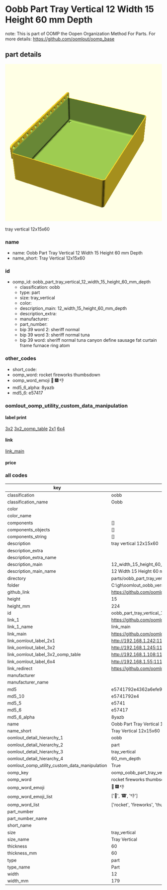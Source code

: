 # Oobb Part Tray Vertical 12 Width 15 Height 60 mm Depth  

note: This is part of OOMP the Oopen Organization Method For Parts. For more details: https://github.com/oomlout/oomp_base

##  part details
  

[![](3dpr.png)](3dpr.png)

tray vertical 12x15x60



### name
* name: Oobb Part Tray Vertical 12 Width 15 Height 60 mm Depth
* name_short: Tray Vertical 12x15x60 
### id
* oomp_id: oobb_part_tray_vertical_12_width_15_height_60_mm_depth
  * classification: oobb
  * type: part
  * size: tray_vertical
  * color: 
  * description_main: 12_width_15_height_60_mm_depth
  * description_extra: 
  * manufacturer: 
  * part_number: 
  * bip 39 word 2: sheriff normal
  * bip 39 word 3: sheriff normal tuna
  * bip 39 word: sheriff normal tuna canyon define sausage fat curtain frame furnace ring atom

### other_codes
* short_code: 
* oomp_word: rocket fireworks thumbsdown
* oomp_word_emoji :rocket: :fireworks: :thumbsdown:
* md5_6_alpha: 8yazb
* md5_6: e57417






### oomlout_oomp_utility_custom_data_manipulation
#### label print
[3x2](http://192.168.1.245:1112/?label=oomp%208yazb)
[3x2_oomp_table](http://192.168.1.108:1112/?label=oomp%208yazb)
[2x1](http://192.168.1.242:1112/?label=oomp%208yazb)
[6x4](http://192.168.1.55:1112/?label=oomp%208yazb)    

#### link

[link_main](https://github.com/oomlout/oomlout_oobb_version_4_generated_parts/tree/main/navigation_oomp/oobb/part/tray_vertical/12_width_15_height_60_mm_depth/part)                              

#### price







### all codes 
| key | value |  
| --- | --- |  
| classification | oobb |  
| classification_name | Oobb |  
| color |  |  
| color_name |  |  
| components | [] |  
| components_objects | [] |  
| components_string | [] |  
| description | tray vertical 12x15x60 |  
| description_extra |  |  
| description_extra_name |  |  
| description_main | 12_width_15_height_60_mm_depth |  
| description_main_name | 12 Width 15 Height 60 mm Depth |  
| directory | parts/oobb_part_tray_vertical_12_width_15_height_60_mm_depth |  
| folder | C:\gh\oomlout_oobb_version_4_generated_parts\parts\oobb_part_tray_vertical_12_width_15_height_60_mm_depth |  
| github_link | https://github.com/oomlout/oomlout_oomp_part_src/tree/main/parts/oobb_part_tray_vertical_12_width_15_height_60_mm_depth |  
| height | 15 |  
| height_mm | 224 |  
| id | oobb_part_tray_vertical_12_width_15_height_60_mm_depth |  
| link_1 | https://github.com/oomlout/oomlout_oobb_version_4_generated_parts/tree/main/navigation_oomp/oobb/part/tray_vertical/12_width_15_height_60_mm_depth/part |  
| link_1_name | link_main |  
| link_main | https://github.com/oomlout/oomlout_oobb_version_4_generated_parts/tree/main/navigation_oomp/oobb/part/tray_vertical/12_width_15_height_60_mm_depth/part |  
| link_oomlout_label_2x1 | http://192.168.1.242:1112/?label=oomp%208yazb |  
| link_oomlout_label_3x2 | http://192.168.1.245:1112/?label=oomp%208yazb |  
| link_oomlout_label_3x2_oomp_table | http://192.168.1.108:1112/?label=oomp%208yazb |  
| link_oomlout_label_6x4 | http://192.168.1.55:1112/?label=oomp%208yazb |  
| link_redirect | https://github.com/oomlout/oomlout_oobb_version_4_generated_parts/tree/main/parts/oobb_tray_vertical_12_15_60 |  
| manufacturer |  |  
| manufacturer_name |  |  
| md5 | e5741792e4362a6efe9cc21dd4e58e2c |  
| md5_10 | e5741792e4 |  
| md5_5 | e5741 |  
| md5_6 | e57417 |  
| md5_6_alpha | 8yazb |  
| name | Oobb Part Tray Vertical 12 Width 15 Height 60 mm Depth |  
| name_short | Tray Vertical 12x15x60  |  
| oomlout_detail_hierarchy_1 | oobb |  
| oomlout_detail_hierarchy_2 | part |  
| oomlout_detail_hierarchy_3 | tray_vertical |  
| oomlout_detail_hierarchy_4 | 60_mm_depth |  
| oomlout_oomp_utility_custom_data_manipulation | True |  
| oomp_key | oomp_oobb_part_tray_vertical_12_width_15_height_60_mm_depth |  
| oomp_word | rocket fireworks thumbsdown |  
| oomp_word_emoji | :rocket: :fireworks: :thumbsdown: |  
| oomp_word_emoji_list | [':rocket:', ':fireworks:', ':thumbsdown:'] |  
| oomp_word_list | ['rocket', 'fireworks', 'thumbsdown'] |  
| part_number |  |  
| part_number_name |  |  
| short_name |  |  
| size | tray_vertical |  
| size_name | Tray Vertical |  
| thickness | 60 |  
| thickness_mm | 60 |  
| type | part |  
| type_name | Part |  
| width | 12 |  
| width_mm | 179 |  
